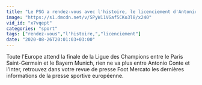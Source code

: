 ```yaml
---
title: "Le PSG a rendez-vous avec l'histoire, le licenciement d'Antonio Conte va co\u00fbter une fortune \u00e0 l'Inter"
image: "https://s1.dmcdn.net/v/SPyW11VGaf5CKo3l8/x240"
vid_id: "x7vqept"
categories: "sport"
tags: ["rendez-vous","l'histoire,","licenciement"]
date: "2020-08-26T20:01:03+03:00"
---
```

Toute l'Europe attend la finale de la Ligue des Champions entre le Paris Saint-Germain et le Bayern Munich, rien ne va plus entre Antonio Conte et l'Inter, retrouvez dans votre revue de presse Foot Mercato les dernières informations de la presse sportive européenne.
